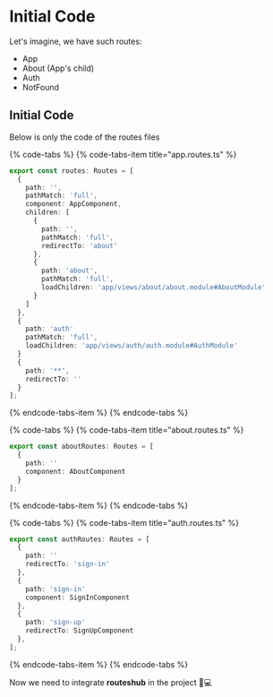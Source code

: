 # Initial Code

Let's imagine, we have such routes:

* App 
* About \(App's child\)
* Auth
* NotFound

## Initial Code

Below is only the code of the routes files

{% code-tabs %}
{% code-tabs-item title="app.routes.ts" %}
```typescript
export const routes: Routes = [
  {
    path: '',
    pathMatch: 'full',
    component: AppComponent,
    children: [
      {
        path: '',
        pathMatch: 'full',
        redirectTo: 'about'
      },
      {
        path: 'about',
        pathMatch: 'full',
        loadChildren: 'app/views/about/about.module#AboutModule'
      }
    ]
  },
  {
    path: 'auth'
    pathMatch: 'full',
    loadChildren: 'app/views/auth/auth.module#AuthModule'
  }
  {
    path: '**',
    redirectTo: ''
  }
];
```
{% endcode-tabs-item %}
{% endcode-tabs %}

{% code-tabs %}
{% code-tabs-item title="about.routes.ts" %}
```typescript
export const aboutRoutes: Routes = [
  {
    path: ''
    component: AboutComponent
  }
];
```
{% endcode-tabs-item %}
{% endcode-tabs %}

{% code-tabs %}
{% code-tabs-item title="auth.routes.ts" %}
```typescript
export const authRoutes: Routes = [
  {
    path: ''
    redirectTo: 'sign-in'
  },
  {
    path: 'sign-in'
    component: SignInComponent
  },
  {
    path: 'sign-up'
    redirectTo: SignUpComponent
  },
];
```
{% endcode-tabs-item %}
{% endcode-tabs %}

Now we need to integrate **routeshub** in the project 👨💻 

